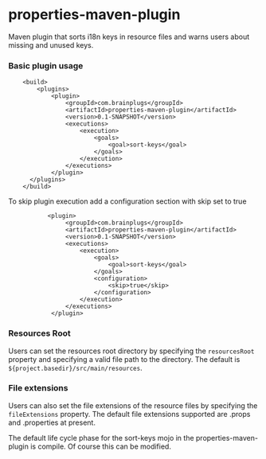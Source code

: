 # properties-maven-plugin
Maven plugin that sorts i18n keys in resource files and warns users about missing and unused keys.    
### Basic plugin usage
````
    <build>
        <plugins>
            <plugin>
                <groupId>com.brainplugs</groupId>
                <artifactId>properties-maven-plugin</artifactId>
                <version>0.1-SNAPSHOT</version>
                <executions>
                    <execution>
                        <goals>
                            <goal>sort-keys</goal>
                        </goals>
                    </execution>
                </executions>
            </plugin>
      </plugins>  
    </build>               
````
To skip plugin execution add a configuration section with skip set to true
````
           <plugin>
                <groupId>com.brainplugs</groupId>
                <artifactId>properties-maven-plugin</artifactId>
                <version>0.1-SNAPSHOT</version>
                <executions>
                    <execution>
                        <goals>
                            <goal>sort-keys</goal>
                        </goals>
                        <configuration>
                            <skip>true</skip>
                        </configuration>
                    </execution>
                </executions>
            </plugin>
````
### Resources Root
Users can set the resources root directory by specifying the ````resourcesRoot```` property and specifying a valid file path to the directory. The default is ````${project.basedir}/src/main/resources````.    
### File extensions
Users can also set the file extensions of the resource files by specifying the ````fileExtensions```` property. The default file extensions supported are .props and .properties at present.    
     
The default life cycle phase for the sort-keys mojo in the properties-maven-plugin is compile. Of course this can be modified.  

